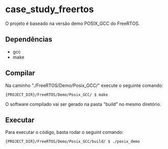 # case_study_freertos

O projeto é baseado na versão demo POSIX_GCC do FreeRTOS.

## Dependências

* gcc
* make

## Compilar

Na caminho "./FreeRTOS/Demo/Posix_GCC/" execute o seguinte comando:

```
{PROJECT_DIR}/FreeRTOS/Demo/Posix_GCC/ $ make
```

O software compilado vai ser gerado na pasta "build" no mesmo diretório.

##  Executar

Para executar o código, basta rodar o seguint comando:

```
{PROJECT_DIR}/FreeRTOS/Demo/Posix_GCC/build/ $ ./posix_demo
```